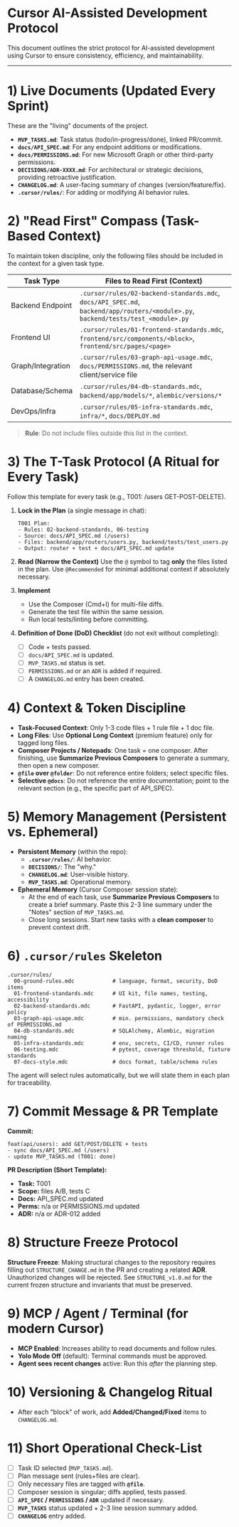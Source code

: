 # Cursor AI-Assisted Development Protocol

This document outlines the strict protocol for AI-assisted development using Cursor to ensure consistency, efficiency, and maintainability.

---

# 1) Live Documents (Updated Every Sprint)

These are the "living" documents of the project.

- **`MVP_TASKS.md`**: Task status (todo/in-progress/done), linked PR/commit.
- **`docs/API_SPEC.md`**: For any endpoint additions or modifications.
- **`docs/PERMISSIONS.md`**: For new Microsoft Graph or other third-party permissions.
- **`DECISIONS/ADR-XXXX.md`**: For architectural or strategic decisions, providing retroactive justification.
- **`CHANGELOG.md`**: A user-facing summary of changes (version/feature/fix).
- **`.cursor/rules/`**: For adding or modifying AI behavior rules.

# 2) "Read First" Compass (Task-Based Context)

To maintain token discipline, only the following files should be included in the context for a given task type.

| Task Type             | Files to Read First (Context)                                                                                           |
| --------------------- | ----------------------------------------------------------------------------------------------------------------------- |
| Backend Endpoint      | `.cursor/rules/02-backend-standards.mdc`, `docs/API_SPEC.md`, `backend/app/routers/<module>.py`, `backend/tests/test_<module>.py` |
| Frontend UI           | `.cursor/rules/01-frontend-standards.mdc`, `frontend/src/components/<block>`, `frontend/src/pages/<page>`                       |
| Graph/Integration     | `.cursor/rules/03-graph-api-usage.mdc`, `docs/PERMISSIONS.md`, the relevant client/service file                            |
| Database/Schema       | `.cursor/rules/04-db-standards.mdc`, `backend/app/models/*`, `alembic/versions/*`                                         |
| DevOps/Infra          | `.cursor/rules/05-infra-standards.mdc`, `infra/*`, `docs/DEPLOY.md`                                                             |

> **Rule**: Do not include files outside this list in the context.

# 3) The T-Task Protocol (A Ritual for Every Task)

Follow this template for every task (e.g., T001: /users GET-POST-DELETE).

1.  **Lock in the Plan** (a single message in chat):
    ```
    T001 Plan:
    - Rules: 02-backend-standards, 06-testing
    - Source: docs/API_SPEC.md (/users)
    - Files: backend/app/routers/users.py, backend/tests/test_users.py
    - Output: router + test + docs/API_SPEC.md update
    ```

2.  **Read (Narrow the Context)**
    Use the `@` symbol to tag **only** the files listed in the plan. Use `@Recommended` for minimal additional context if absolutely necessary.

3.  **Implement**
    - Use the Composer (Cmd+I) for multi-file diffs.
    - Generate the test file within the same session.
    - Run local tests/linting before committing.

4.  **Definition of Done (DoD) Checklist** (do not exit without completing):
    - [ ] Code + tests passed.
    - [ ] `docs/API_SPEC.md` is updated.
    - [ ] `MVP_TASKS.md` status is set.
    - [ ] `PERMISSIONS.md` or an `ADR` is added if required.
    - [ ] A `CHANGELOG.md` entry has been created.

# 4) Context & Token Discipline

- **Task-Focused Context**: Only 1-3 code files + 1 rule file + 1 doc file.
- **Long Files**: Use **Optional Long Context** (premium feature) only for tagged long files.
- **Composer Projects / Notepads**: One task = one composer. After finishing, use **Summarize Previous Composers** to generate a summary, then open a new composer.
- **`@file` over `@folder`**: Do not reference entire folders; select specific files.
- **Selective `@docs`**: Do not reference the entire documentation; point to the relevant section (e.g., the specific part of API_SPEC).

# 5) Memory Management (Persistent vs. Ephemeral)

- **Persistent Memory** (within the repo):
  - **`.cursor/rules/`**: AI behavior.
  - **`DECISIONS/`**: The "why."
  - **`CHANGELOG.md`**: User-visible history.
  - **`MVP_TASKS.md`**: Operational memory.
- **Ephemeral Memory** (Cursor Composer session state):
  - At the end of each task, use **Summarize Previous Composers** to create a brief summary. Paste this 2-3 line summary under the "Notes" section of `MVP_TASKS.md`.
  - Close long sessions. Start new tasks with a **clean composer** to prevent context drift.

# 6) `.cursor/rules` Skeleton

```
.cursor/rules/
  00-ground-rules.mdc            # language, format, security, DoD items
  01-frontend-standards.mdc      # UI kit, file names, testing, accessibility
  02-backend-standards.mdc       # FastAPI, pydantic, logger, error policy
  03-graph-api-usage.mdc         # min. permissions, mandatory check of PERMISSIONS.md
  04-db-standards.mdc            # SQLAlchemy, Alembic, migration naming
  05-infra-standards.mdc         # env, secrets, CI/CD, runner rules
  06-testing.mdc                 # pytest, coverage threshold, fixture standards
  07-docs-style.mdc              # docs format, table/schema rules
```

The agent will select rules automatically, but we will state them in each plan for traceability.

# 7) Commit Message & PR Template

**Commit:**
```
feat(api/users): add GET/POST/DELETE + tests
- sync docs/API_SPEC.md (/users)
- update MVP_TASKS.md (T001: done)
```

**PR Description (Short Template):**
- **Task:** T001
- **Scope:** files A/B, tests C
- **Docs:** API_SPEC.md updated
- **Perms:** n/a or PERMISSIONS.md updated
- **ADR:** n/a or ADR-012 added

# 8) Structure Freeze Protocol

**Structure Freeze**: Making structural changes to the repository requires filling out `STRUCTURE_CHANGE.md` in the PR and creating a related **ADR**. Unauthorized changes will be rejected. See `STRUCTURE_v1.0.md` for the current frozen structure and invariants that must be preserved.

# 9) MCP / Agent / Terminal (for modern Cursor)

- **MCP Enabled**: Increases ability to read documents and follow rules.
- **Yolo Mode Off** (default): Terminal commands must be approved.
- **Agent sees recent changes** active: Run this *after* the planning step.

# 10) Versioning & Changelog Ritual

- After each "block" of work, add **Added/Changed/Fixed** items to `CHANGELOG.md`.

# 11) Short Operational Check-List

- [ ] Task ID selected (`MVP_TASKS.md`).
- [ ] Plan message sent (rules+files are clear).
- [ ] Only necessary files are tagged with **`@file`**.
- [ ] Composer session is singular; diffs applied, tests passed.
- [ ] **`API_SPEC` / `PERMISSIONS` / `ADR`** updated if necessary.
- [ ] **`MVP_TASKS`** status updated + 2-3 line session summary added.
- [ ] **`CHANGELOG`** entry added.
